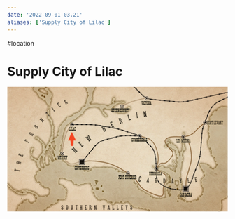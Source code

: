 ```yaml
---
date: '2022-09-01 03.21'
aliases: ['Supply City of Lilac']
---
```

#location 
# Supply City of Lilac
![](_attachments/Pasted%20image%2020220901161105.png)

